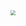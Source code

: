 <div align="center">

<img src="https://th.bing.com/th/id/R0203747a8b35b27aca9aab74a0b0c37d?rik=3OthmwExd4nbZQ&riu=http%3a%2f%2fpic.962.net%2fup%2f2017-11%2f15099354899761702.gif&ehk=0wsXu%2btCfPOWA1osKZEyqpLTf%2f%2fqGnj9eE1Jg4yExZ4%3d&risl=&pid=ImgRaw" style="zoom:50%;" />

</div>
